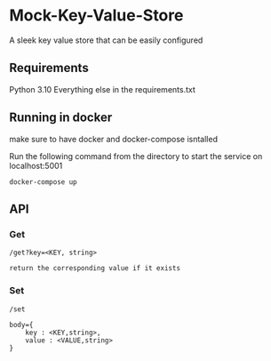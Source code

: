 # Mock-Key-Value-Store

A sleek key value store that can be easily configured

## Requirements

Python 3.10
Everything else in the requirements.txt

## Running in docker
make sure to have docker and docker-compose isntalled

Run the following command from the directory to start the service on localhost:5001
```
docker-compose up
```
## API

### Get
```
/get?key=<KEY, string>

return the corresponding value if it exists
```

### Set
```
/set

body={
    key : <KEY,string>,
    value : <VALUE,string>
}
```